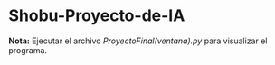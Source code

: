 # Shobu-Proyecto-de-IA

**Nota:** Ejecutar el archivo _ProyectoFinal(ventana).py_ para visualizar el programa.
